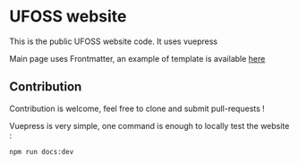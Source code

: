 # UFOSS website

This is the public UFOSS website code. It uses vuepress

Main page uses Frontmatter, an example of template is available [here](https://v2.vuepress.vuejs.org/guide/theme.html#default-theme)

## Contribution

Contribution is welcome, feel free to clone and submit pull-requests !

Vuepress is very simple, one command is enough to locally test the website :
```shell
npm run docs:dev
```
